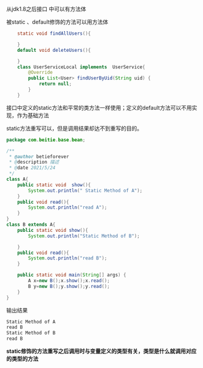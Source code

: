 从jdk1.8之后接口 中可以有方法体

被static 、default修饰的方法可以用方法体

~~~java
 	static void findAllUsers(){

    }
    default void deleteUsers(){

    }
    class UserServiceLocal implements  UserService{
        @Override
        public List<User> findUserByUid(String uid) {
            return null;
        }
    }
~~~

接口中定义的static方法和平常的类方法一样使用；定义的default方法可以不用实现，作为基础方法

static方法重写可以，但是调用结果却达不到重写的目的。

~~~java
package com.beitie.base.bean;

/**
 * @author betieforever
 * @description 描述
 * @date 2021/5/24
 */
class A{
    public static void  show(){
        System.out.println(" Static Method of A");
    }
    public void read(){
        System.out.println("read A");
    }
}
class B extends A{
    public static void show(){
        System.out.println("Static Method of B");

    }
    public void read(){
        System.out.println("read B");
    }

    public static void main(String[] args) {
        A x=new B();x.show();x.read();
        B y=new B();y.show();y.read();
    }
}

~~~

输出结果

~~~txt
Static Method of A
read B
Static Method of B
read B
~~~

**static修饰的方法重写之后调用时与变量定义的类型有关，类型是什么就调用对应的类型的方法**

